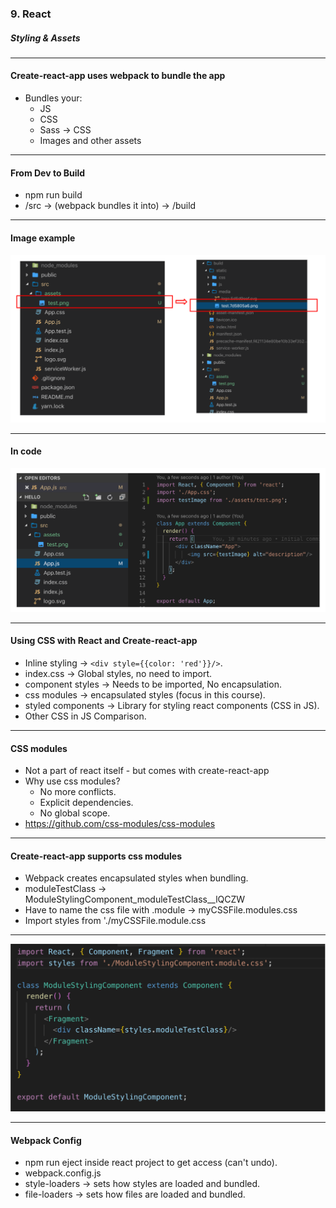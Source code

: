 ### 9. React
##### Styling & Assets

---

#### Create-react-app uses webpack to bundle the app

* Bundles your:
  * JS
  * CSS
  * Sass → CSS
  * Images and other assets

---

#### From Dev to Build

* npm run build
*  /src → (webpack bundles it into) → /build

---

#### Image example
<img src="/media/react-images/react-9/folders.png" alt="in folders">

---

#### In code
<img src="/media/react-images/react-9/code.png" alt="in code">

---

####  Using CSS with React and Create-react-app
* Inline styling → ```<div style={{color: 'red'}}/>```.
* index.css → Global styles, no need to import.
* component styles → Needs to be imported, No encapsulation.
* css modules → encapsulated styles (focus in this course).
* styled components → Library for styling react components (CSS in JS).
* Other CSS in JS Comparison.

---

#### CSS modules

* Not a part of react itself - but comes with create-react-app
* Why use css modules?
  * No more conflicts.
  * Explicit dependencies.
  * No global scope.
* <a href="https://github.com/css-modules/css-modules">https://github.com/css-modules/css-modules</a>

---

#### Create-react-app supports css modules

* Webpack creates encapsulated styles when bundling.
* moduleTestClass → ModuleStylingComponent_moduleTestClass__lQCZW
* Have to name the css file with .module → myCSSFile.modules.css
* Import styles from './myCSSFile.module.css

---

<img src="/media/react-images/react-9/css.png" alt="in folders">

---

#### Webpack Config

* npm run eject inside react project to get access (can't undo).
* webpack.config.js
* style-loaders → sets how styles are loaded and bundled.
* file-loaders → sets how files are loaded and bundled.